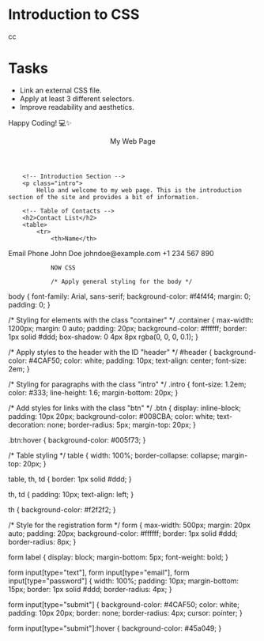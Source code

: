 # Introduction to CSS

cc

# Tasks
 - Link an external CSS file.
 - Apply at least 3 different selectors.
 - Improve readability and aesthetics.

Happy Coding! 💻✨

<!DOCTYPE html>
<html lang="en">
<head>
    <meta charset="UTF-8">
    <meta name="viewport" content="width=device-width, initial-scale=1.0">
    <meta http-equiv="X-UA-Compatible" content="ie=edge">
    <title>Styled Page</title>
    <link rel="stylesheet" href="style.css">
</head>
<body>
    <div class="container">
        <!-- Header Section -->
        <header id="header">
My Web Page
        </header>

        <!-- Introduction Section -->
        <p class="intro">
            Hello and welcome to my web page. This is the introduction section of the site and provides a bit of information.
</p>

        <!-- Table of Contacts -->
        <h2>Contact List</h2>
        <table>
            <tr>
                <th>Name</th>
<th>Email</th>
                <th>Phone</th>
            </tr>
            <tr>
<td>John Doe</td>
                <td>johndoe@example.com</td>
                <td>+1 234 567 890</td>
            </tr>
<tr>
                <td>

                NOW CSS

                /* Apply general styling for the body */
body {
    font-family: Arial, sans-serif;
    background-color: #f4f4f4;
    margin: 0;
    padding: 0;
}

/* Styling for elements with the class "container" */
.container {
    max-width: 1200px;
    margin: 0 auto;
    padding: 20px;
    background-color: #ffffff;
    border: 1px solid #ddd;
    box-shadow: 0 4px 8px rgba(0, 0, 0, 0.1);
}

/* Apply styles to the header with the ID "header" */
#header {
    background-color: #4CAF50;
    color: white;
    padding: 10px;
    text-align: center;
    font-size: 2em;
}

/* Styling for paragraphs with the class "intro" */
.intro {
    font-size: 1.2em;
    color: #333;
    line-height: 1.6;
    margin-bottom: 20px;
}

/* Add styles for links with the class "btn" */
.btn {
    display: inline-block;
    padding: 10px 20px;
    background-color: #008CBA;
    color: white;
    text-decoration: none;
    border-radius: 5px;
    margin-top: 20px;
}

.btn:hover {
    background-color: #005f73;
}

/* Table styling */
table {
    width: 100%;
    border-collapse: collapse;
    margin-top: 20px;
}

table, th, td {
    border: 1px solid #ddd;
}

th, td {
    padding: 10px;
    text-align: left;
}

th {
    background-color: #f2f2f2;
}

/* Style for the registration form */
form {
    max-width: 500px;
    margin: 20px auto;
    padding: 20px;
    background-color: #ffffff;
    border: 1px solid #ddd;
    border-radius: 8px;
}

form label {
    display: block;
    margin-bottom: 5px;
    font-weight: bold;
}

form input[type="text"],
form input[type="email"],
form input[type="password"] {
    width: 100%;
    padding: 10px;
    margin-bottom: 15px;
    border: 1px solid #ddd;
    border-radius: 4px;
}

form input[type="submit"] {
    background-color: #4CAF50;
    color: white;
    padding: 10px 20px;
    border: none;
    border-radius: 4px;
    cursor: pointer;
}

form input[type="submit"]:hover {
    background-color: #45a049;
}


